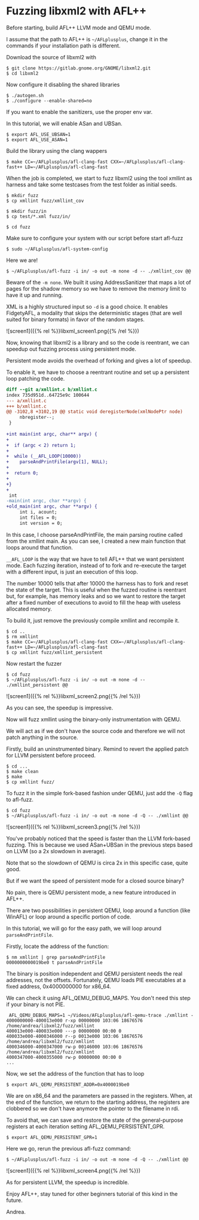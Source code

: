 # Fuzzing libxml2 with AFL++

Before starting, build AFL++ LLVM mode and QEMU mode.

I assume that the path to AFL++ is `~/AFLplusplus`, change it in the commands if your installation path is different.

Download the source of libxml2 with

```shell
$ git clone https://gitlab.gnome.org/GNOME/libxml2.git
$ cd libxml2
```

Now configure it disabling the shared libraries

```shell
$ ./autogen.sh
$ ./configure --enable-shared=no
```

If you want to enable the sanitizers, use the proper env var.

In this tutorial, we will enable ASan and UBSan.

```shell
$ export AFL_USE_UBSAN=1
$ export AFL_USE_ASAN=1
```

Build the library using the clang wappers

```shell
$ make CC=~/AFLplusplus/afl-clang-fast CXX=~/AFLplusplus/afl-clang-fast++ LD=~/AFLplusplus/afl-clang-fast
```

When the job is completed, we start to fuzz libxml2 using the tool xmllint as harness and take some testcases from the test folder as initial seeds.

```shell
$ mkdir fuzz
$ cp xmllint fuzz/xmllint_cov

$ mkdir fuzz/in
$ cp test/*.xml fuzz/in/

$ cd fuzz
```

Make sure to configure your system with our script before start afl-fuzz

```shell
$ sudo ~/AFLplusplus/afl-system-config
```

Here we are!

```shell
$ ~/AFLplusplus/afl-fuzz -i in/ -o out -m none -d -- ./xmllint_cov @@
```

Beware of the `-m none`. We built it using AddressSanitizer that maps a lot of pages for the shadow memory so we have to remove the memory limit to have it up and running.

XML is a highly structured input so `-d` is a good choice. It enables FidgetyAFL, a modality that skips the deterministic stages (that are well suited for binary formats) in favor of the random stages.

![screen1]({{% rel %}}libxml_screen1.png{{% /rel %}})

Now, knowing that libxml2 is a library and so the code is reentrant, we can speedup out fuzzing process using persistent mode.

Persistent mode avoids the overhead of forking and gives a lot of speedup.

To enable it, we have to choose a reentrant routine and set up a persistent loop patching the code.

```diff
diff --git a/xmllint.c b/xmllint.c
index 735d951d..64725e9c 100644
--- a/xmllint.c
+++ b/xmllint.c
@@ -3102,8 +3102,19 @@ static void deregisterNode(xmlNodePtr node)
     nbregister--;
 }
 
+int main(int argc, char** argv) {
+
+  if (argc < 2) return 1;
+
+  while (__AFL_LOOP(10000))
+    parseAndPrintFile(argv[1], NULL);
+
+  return 0;
+
+}
+
 int
-main(int argc, char **argv) {
+old_main(int argc, char **argv) {
     int i, acount;
     int files = 0;
     int version = 0;
```

In this case, I choose parseAndPrintFile, the main parsing routine called from the xmllint main. As you can see, I created a new main function that loops around that function.

`__AFL_LOOP` is the way that we have to tell AFL++ that we want persistent mode. Each fuzzing iteration, instead of to fork and re-execute the target with a different input, is just an execution of this loop.

The number 10000 tells that after 10000 the harness has to fork and reset the state of the target. This is useful when the fuzzed routine is reentrant but, for example, has memory leaks and so we want to restore the target after a fixed number of executions to avoid to fill the heap with useless allocated memory.

To build it, just remove the previously compile xmllint and recompile it.

```shell
$ cd ..
$ rm xmllint
$ make CC=~/AFLplusplus/afl-clang-fast CXX=~/AFLplusplus/afl-clang-fast++ LD=~/AFLplusplus/afl-clang-fast
$ cp xmllint fuzz/xmllint_persistent
```

Now restart the fuzzer

```shell
$ cd fuzz
$ ~/AFLplusplus/afl-fuzz -i in/ -o out -m none -d -- ./xmllint_persistent @@
```

![screen1]({{% rel %}}libxml_screen2.png{{% /rel %}})

As you can see, the speedup is impressive.

Now will fuzz xmllint using the binary-only instrumentation with QEMU.

We will act as if we don't have the source code and therefore we will not patch anything in the source.

Firstly, build an uninstrumented binary. Remind to revert the applied patch for LLVM persistent before proceed.

```shell
$ cd ...
$ make clean
$ make
$ cp xmllint fuzz/
```

To fuzz it in the simple fork-based fashion under QEMU, just add the `-Q` flag to afl-fuzz.

```shell
$ cd fuzz
$ ~/AFLplusplus/afl-fuzz -i in/ -o out -m none -d -Q -- ./xmllint @@
```

![screen1]({{% rel %}}libxml_screen3.png{{% /rel %}})

You've probably noticed that the speed is faster than the LLVM fork-based fuzzing. This is because we used ASan+UBSan in the previous steps based on LLVM (so a 2x slowdown in average).

Note that so the slowdown of QEMU is circa 2x in this specific case, quite good.

But if we want the speed of persistent mode for a closed source binary?

No pain, there is QEMU persistent mode, a new feature introduced in AFL++.

There are two possibilities in persistent QEMU, loop around a function (like WinAFL) or loop around a specific portion of code.

In this tutorial, we will go for the easy path, we will loop around `parseAndPrintFile`.

Firstly, locate the address of the function:

```shell
$ nm xmllint | grep parseAndPrintFile
0000000000019be0 t parseAndPrintFile
```

The binary is position independent and QEMU persistent needs the real addresses, not the offsets.
Fortunately, QEMU loads PIE executables at a fixed address, 0x4000000000 for x86_64.

We can check it using AFL_QEMU_DEBUG_MAPS. You don't need this step if your binary is not PIE.

```shell
 AFL_QEMU_DEBUG_MAPS=1 ~/Videos/AFLplusplus/afl-qemu-trace ./xmllint -
4000000000-400013e000 r-xp 00000000 103:06 18676576                      /home/andrea/libxml2/fuzz/xmllint
400013e000-400033e000 ---p 00000000 00:00 0 
400033e000-4000346000 r--p 0013e000 103:06 18676576                      /home/andrea/libxml2/fuzz/xmllint
4000346000-4000347000 rw-p 00146000 103:06 18676576                      /home/andrea/libxml2/fuzz/xmllint
4000347000-4000355000 rw-p 00000000 00:00 0 
...
```

Now, we set the address of the function that has to loop

```shell
$ export AFL_QEMU_PERSISTENT_ADDR=0x4000019be0
```

We are on x86_64 and the parameters are passed in the registers.
When, at the end of the function, we return to the starting address, the registers are clobbered so we don't have anymore the pointer to the filename in rdi.

To avoid that, we can save and restore the state of the general-purpose registers at each iteration setting AFL_QEMU_PERSISTENT_GPR.

```shell
$ export AFL_QEMU_PERSISTENT_GPR=1
```

Here we go, rerun the previous afl-fuzz command:

```shell
$ ~/AFLplusplus/afl-fuzz -i in/ -o out -m none -d -Q -- ./xmllint @@
```

![screen1]({{% rel %}}libxml_screen4.png{{% /rel %}})

As for persistent LLVM, the speedup is incredible.

Enjoy AFL++, stay tuned for other beginners tutorial of this kind in the future.

Andrea.

